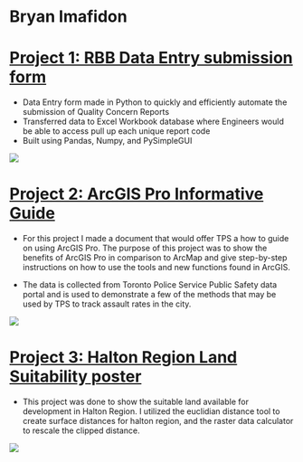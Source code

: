 # Bryan Imafidon

# [Project 1: RBB Data Entry submission form](https://github.com/BryaJoach/Bryan.Portfolio.io/tree/Files-and-Projects)
* Data Entry form made in Python to quickly and efficiently automate the submission of Quality Concern Reports
* Transferred data to Excel Workbook database where Engineers would be able to access pull up each unique report code
* Built using Pandas, Numpy, and PySimpleGUI

![](https://github.com/BryaJoach/Bryan.Portfolio.io/blob/Maps-and-processes/Images/SubmissionForm.png)

# [Project 2: ArcGIS Pro Informative Guide](https://github.com/BryaJoach/Bryan.Portfolio.io/blob/Maps-and-processes/TPS_ArcGIS_Pro_Instructional.docx)
* For this project I made a document that would offer TPS a how to guide on using ArcGIS Pro. The purpose of this project was to show the benefits of ArcGIS Pro in comparison to ArcMap and give step-by-step instructions on how to use the tools and new functions found in ArcGIS.

* The data is collected from Toronto Police Service Public Safety data portal and is used to demonstrate a few of the methods that may be used by TPS to track assault rates in the city.

![](https://github.com/BryaJoach/Bryan.Portfolio.io/blob/Maps-and-processes/Images/TorontoAssaultRates2020.png)

# [Project 3: Halton Region Land Suitability poster](https://github.com/BryaJoach/Bryan.Portfolio.io/blob/Maps-and-processes/Land%20Suitable%20for%20Development%20within%20Halton%20Region.pdf)

* This project was done to show the suitable land available for development in Halton Region. I utilized the euclidian distance tool to create surface distances for halton region, and the raster data calculator to rescale the clipped distance.

![](https://github.com/BryaJoach/Bryan.Portfolio.io/blob/Maps-and-processes/Images/Suitable%20Land.png)

